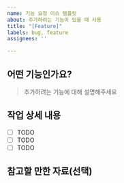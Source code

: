 ```yaml
---
name: 기능 요청 이슈 템플릿
about: 추가하려는 기능이 있을 때 사용
title: "[Feature]"
labels: bug, feature
assignees: ''

---
```


## 어떤 기능인가요?
> 추가하려는 기능에 대해 설명해주세요

## 작업 상세 내용
- [ ] TODO
- [ ] TODO
- [ ] TODO

## 참고할 만한 자료(선택)
